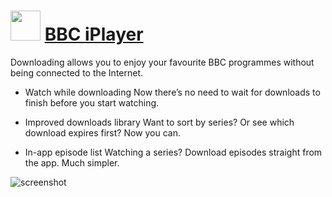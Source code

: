 ﻿# <img src="https://cdn.jsdelivr.net/gh/chtof/chocolatey-packages/automatic/bbc-iplayer/bbc-iplayer.png" width="48" height="48"/> [BBC iPlayer](https://chocolatey.org/packages/bbc-iplayer)

Downloading allows you to enjoy your favourite BBC programmes without being connected to the Internet.

- Watch while downloading
Now there’s no need to wait for downloads to finish before you start watching.

- Improved downloads library
Want to sort by series? Or see which download expires first? Now you can.

- In-app episode list
Watching a series? Download episodes straight from the app. Much simpler.

![screenshot](https://cdn.jsdelivr.net/gh/chtof/chocolatey-packages/automatic/bbc-iplayer/screenshot.png)